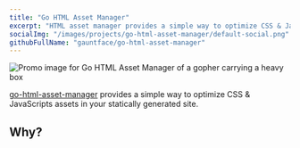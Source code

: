 ```yaml
---
title: "Go HTML Asset Manager"
excerpt: "HTML asset manager provides a simple way to optimize CSS & JavaScripts assets in your statically generated site. You can think of it as an extra step in your build process."
socialImg: "/images/projects/go-html-asset-manager/default-social.png"
githubFullName: "gauntface/go-html-asset-manager"
---
```


![Promo image for Go HTML Asset Manager of a gopher carrying a heavy box](/images/projects/go-html-asset-manager/default-social.png)

[go-html-asset-manager](https://github.com/gauntface/go-html-asset-manager)
provides a simple way to optimize CSS & JavaScripts assets in your statically generated site.

## Why?
